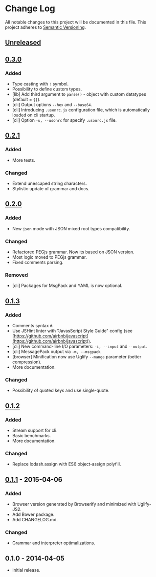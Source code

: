 # Change Log
All notable changes to this project will be documented in this file.
This project adheres to [Semantic Versioning](http://semver.org/).

## [Unreleased]

## [0.3.0]
### Added
- Type casting with `!` symbol.
- Possibility to define custom types.
- [lib] Add third argument to `parse()` - object with custom datatypes (default = `{}`).
- [cli] Output options `--hex` and `--base64`.
- [cli] Introducing `.usonrc.js` configuration file, which is automatically loaded on cli startup.
- [cli] Option `-u, --usonrc` for specify `.usonrc.js` file.

## [0.2.1]
### Added
- More tests.

### Changed
- Extend unescaped string characters.
- Stylistic update of grammar and docs.

## [0.2.0]
### Added
- New `json` mode with JSON mixed root types compatibility.

### Changed
- Refactored PEGjs grammar. Now its based on JSON version.
- Most logic moved to PEGjs grammar.
- Fixed comments parsing.

### Removed
- [cli] Packages for MsgPack and YAML is now optional.

## [0.1.3]
### Added
- Comments syntax `#`.
- Use JSHint linter with "JavasScript Style Guide" config (see [https://github.com/airbnb/javascript](https://github.com/airbnb/javascript)).
- [cli] New command-line I/O parameters: `-i, --input` and `--output`.
- [cli] MessagePack output via `-m, --msgpack`
- [browser] Minification now use Uglify `--mange` parameter (better compression).
- More documentation.

### Changed
- Possibility of quoted keys and use single-quote.

## [0.1.2]
### Added
- Stream support for cli.
- Basic benchmarks.
- More documentation.

### Changed
- Replace lodash.assign with ES6 object-assign polyfill.

## [0.1.1] - 2015-04-06
### Added
- Browser version generated by Browserify and minimized with Uglify-JS2.
- Add Bower package.
- Add CHANGELOG.md.

### Changed
- Grammar and interpreter optimalizations. 

## 0.1.0 - 2014-04-05
- Initial release.

[Unreleased]: https://github.com/burningtree/uson/compare/0.3.0...master
[0.3.0]: https://github.com/burningtree/uson/compare/0.2.1...0.3.0
[0.2.1]: https://github.com/burningtree/uson/compare/0.2.0...0.2.1
[0.2.0]: https://github.com/burningtree/uson/compare/0.1.3...0.2.0
[0.1.3]: https://github.com/burningtree/uson/compare/0.1.2...0.1.3
[0.1.2]: https://github.com/burningtree/uson/compare/0.1.1...0.1.2
[0.1.1]: https://github.com/burningtree/uson/compare/0.1.0...0.1.1

